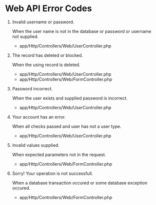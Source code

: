 # Web API Error Codes

1. Invalid username or password.

    When the user name is not in the database or password or username not supplied.

    - app/Http/Controllers/Web/UserController.php

2. The record has deleted or blocked.

   When the using record is deleted.

    - app/Http/Controllers/Web/UserController.php
    - app/Http/Controllers/Web/FormController.php

3. Password incorrect.

    When the user exists and supplied password is incorrect.

    - app/Http/Controllers/Web/UserController.php

4. Your account has an error.

    When all checks passed and user has not a user type.

    - app/Http/Controllers/Web/UserController.php

5. Invalid values supplied.

    When expected parameters not in the request.

    - app/Http/Controllers/Web/FormController.php

6. Sorry! Your operation is not successfull.

    When a database transaction occured or some database exception occured.

    - app/Http/Controllers/Web/FormController.php